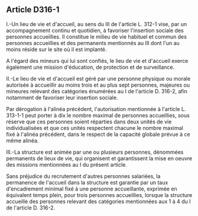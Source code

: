 ## Article D316-1

I.-Un lieu de vie et d'accueil, au sens du III de l'article L. 312-1 vise, par un accompagnement continu et
quotidien, à favoriser l'insertion sociale des personnes accueillies. Il constitue le milieu de vie habituel et
commun des personnes accueillies et des permanents mentionnés au III dont l'un au moins réside sur le site
où il est implanté.

A l'égard des mineurs qui lui sont confiés, le lieu de vie et d'accueil exerce également une mission
d'éducation, de protection et de surveillance.

II.-Le lieu de vie et d'accueil est géré par une personne physique ou morale autorisée à accueillir au moins
trois et au plus sept personnes, majeures ou mineures relevant des catégories énumérées au I de l'article D.
316-2, afin notamment de favoriser leur insertion sociale.

Par dérogation à l'alinéa précédent, l'autorisation mentionnée à l'article L. 313-1-1 peut porter à dix le
nombre maximal de personnes accueillies, sous réserve que ces personnes soient réparties dans deux unités
de vie individualisées et que ces unités respectent chacune le nombre maximal fixé à l'alinéa précédent, dans
le respect de la capacité globale prévue à ce même alinéa.

III.-La structure est animée par une ou plusieurs personnes, dénommées permanents de lieux de vie, qui
organisent et garantissent la mise en oeuvre des missions mentionnées au I du présent article.

Sans préjudice du recrutement d'autres personnes salariées, la permanence de l'accueil dans la structure est
garantie par un taux d'encadrement minimal fixé à une personne accueillante, exprimée en équivalent temps
plein, pour trois personnes accueillies, lorsque la structure accueille des personnes relevant des catégories
mentionnées aux 1 à 4 du I de l'article D. 316-2.

